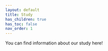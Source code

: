 ```yaml
---
layout: default
title: Study
has_children: true
has_toc: false
nav_order: 1
---
```


You can find information about our study here!